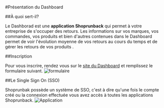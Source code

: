 #Présentation du Dashboard

##À quoi sert-il?

Le Dashborad est une **application Shoprunback** qui permet à votre entreprise de s'occuper des retours. Les informations sur vos marques, vos commandes, vos produits et bien d'autres contenues dans le Dashboard permet de voir l'évolution moyenne de vos retours au cours du temps et de gérer les retours de vos produits .   

##Inscription

Pour vous inscrire, rendez vous sur le [site du Dashboard](https://dashboard.shoprunback.com/fr) et remplissez le formulaire suivant.
![formulaire](.../.../images/dashboard/Sign_up.png)

##Le Single Sign On (SSO)

Shoprunbak possède un système de SSO, c'est à dire qu'une fois le compte créé ou la connexion effectuée vous avez accès à toutes les applications Shoprunback.
![Application](.../.../images/dashboard/applications.png)